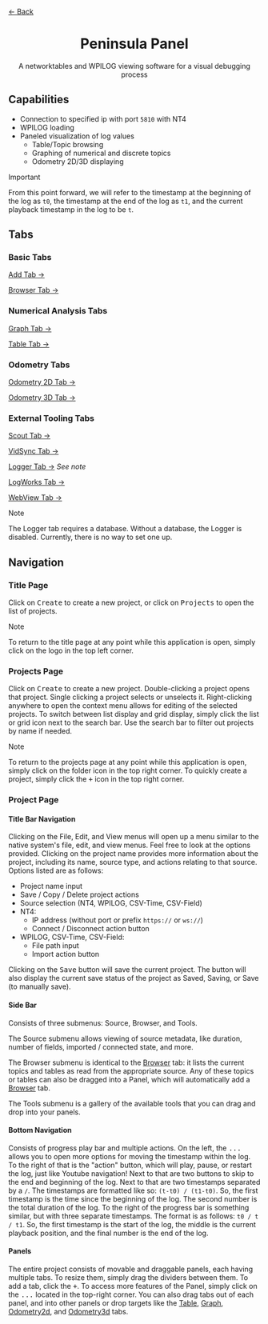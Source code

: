 <a href="../../README.md" class="back">← Back</a>

<div>
    <h1 id="peninsula-panel" align="center">Peninsula Panel</h1>
    <p align="center">A networktables and WPILOG viewing software for a visual debugging process</p>
</div>

## Capabilities
- Connection to specified ip with port `5810` with NT4
- WPILOG loading
- Paneled visualization of log values
    - Table/Topic browsing
    - Graphing of numerical and discrete topics
    - Odometry 2D/3D displaying

> [!IMPORTANT]
> From this point forward, we will refer to the timestamp at the beginning of the log as `t0`, the timestamp at the end of the log as `t1`, and the current playback timestamp in the log to be `t`.

## Tabs

### Basic Tabs
[Add Tab →](./tabs/ADD.md)

[Browser Tab →](./tabs/BROWSER.md)

### Numerical Analysis Tabs
[Graph Tab →](./tabs/GRAPH.md)

[Table Tab →](./tabs/TABLE.md)

### Odometry Tabs
[Odometry 2D Tab →](./tabs/ODOMETRY2D.md)

[Odometry 3D Tab →](./tabs/ODOMETRY3D.md)

### External Tooling Tabs
[Scout Tab →](./tabs/SCOUT.md)

[VidSync Tab →](./tabs/VIDSYNC.md)

[Logger Tab →](./tabs/LOGGER.md) *See note*

[LogWorks Tab →](./tabs/LOGWORKS.md)

[WebView Tab →](./tabs/WEBVIEW.md)

> [!NOTE]
> The Logger tab requires a database. Without a database, the Logger is disabled. Currently, there is no way to set one up.

## Navigation

### Title Page
Click on <kbd>Create</kbd> to create a new project, or click on <kbd>Projects</kbd> to open the list of projects.
> [!NOTE]
> To return to the title page at any point while this application is open, simply click on the logo in the top left corner.

### Projects Page
Click on <kbd>Create</kbd> to create a new project. Double-clicking a project opens that project. Single clicking a project selects or unselects it. Right-clicking anywhere to open the context menu allows for editing of the selected projects. To switch between list display and grid display, simply click the list or grid icon next to the search bar. Use the search bar to filter out projects by name if needed.
> [!NOTE]
> To return to the projects page at any point while this application is open, simply click on the folder icon in the top right corner. To quickly create a project, simply click the <kbd>+</kbd> icon in the top right corner.

### Project Page

#### Title Bar Navigation
Clicking on the File, Edit, and View menus will open up a menu similar to the native system's file, edit, and view menus. Feel free to look at the options provided. Clicking on the project name provides more information about the project, including its name, source type, and actions relating to that source. Options listed are as follows:

- Project name input
- Save / Copy / Delete project actions
- Source selection (NT4, WPILOG, CSV-Time, CSV-Field)
- NT4:
    - IP address (without port or prefix `https://` or `ws://`)
    - Connect / Disconnect action button
- WPILOG, CSV-Time, CSV-Field:
    - File path input
    - Import action button

Clicking on the <kbd>Save</kbd> button will save the current project. The button will also display the current save status of the project as Saved, Saving, or Save (to manually save).

#### Side Bar
Consists of three submenus: Source, Browser, and Tools.

The Source submenu allows viewing of source metadata, like duration, number of fields, imported / connected state, and more.

The Browser submenu is identical to the [Browser](./tabs/BROWSER.md) tab: it lists the current topics and tables as read from the appropriate source. Any of these topics or tables can also be dragged into a Panel, which will automatically add a [Browser](./tabs/BROWSER.md) tab.

The Tools submenu is a gallery of the available tools that you can drag and drop into your panels.

#### Bottom Navigation
Consists of progress play bar and multiple actions. On the left, the <kbd>...</kbd> allows you to open more options for moving the timestamp within the log. To the right of that is the "action" button, which will play, pause, or restart the log, just like Youtube navigation! Next to that are two buttons to skip to the end and beginning of the log. Next to that are two timestamps separated by a `/`. The timestamps are formatted like so: `(t-t0) / (t1-t0)`. So, the first timestamp is the time since the beginning of the log. The second number is the total duration of the log. To the right of the progress bar is something similar, but with three separate timestamps. The format is as follows: `t0 / t / t1`. So, the first timestamp is the start of the log, the middle is the current playback position, and the final number is the end of the log.

#### Panels
The entire project consists of movable and draggable panels, each having multiple tabs. To resize them, simply drag the dividers between them. To add a tab, click the <kbd>+</kbd>. To access more features of the Panel, simply click on the <kbd>...</kbd> located in the top-right corner. You can also drag tabs out of each panel, and into other panels or drop targets like the [Table](./tabs/TABLE.md), [Graph](./tabs/GRAPH.md), [Odometry2d](./tabs/ODOMETRY2D.md), and [Odometry3d](./tabs/ODOMETRY3D.md) tabs.
